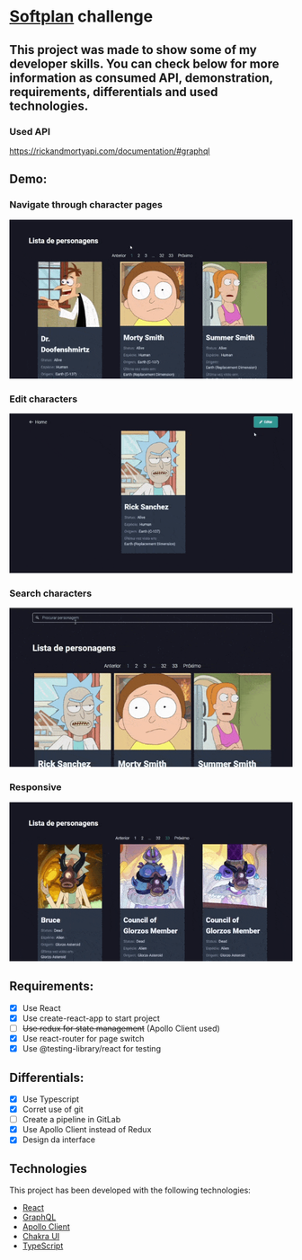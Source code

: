 # [Softplan](https://www.softplan.com.br/) challenge

## This project was made to show some of my developer skills. You can check below for more information as consumed API, demonstration, requirements, differentials and used technologies.

### Used API

https://rickandmortyapi.com/documentation/#graphql

## Demo:

### Navigate through character pages

![showing-navigation](https://github.com/eduardoformighieri/softplan-challenge/blob/main/public/demo/navigation.gif)

### Edit characters

![showing-edition](https://github.com/eduardoformighieri/softplan-challenge/blob/main/public/demo/edit.gif)

### Search characters

![showing-search](https://github.com/eduardoformighieri/softplan-challenge/blob/main/public/demo/search.gif)

### Responsive

![showing-responsive](https://github.com/eduardoformighieri/softplan-challenge/blob/main/public/demo/respon.gif)

## Requirements:

- [x] Use React
- [x] Use create-react-app to start project
- [ ] ~~Use redux for state management~~ (Apollo Client used)
- [x] Use react-router for page switch
- [x] Use @testing-library/react for testing

## Differentials:

- [x] Use Typescript
- [x] Corret use of git
- [ ] Create a pipeline in GitLab
- [x] Use Apollo Client instead of Redux
- [x] Design da interface

## Technologies

This project has been developed with the following technologies:

- [React](https://reactjs.org/)
- [GraphQL](https://graphql.org)
- [Apollo Client](https://www.apollographql.com/docs/react/)
- [Chakra UI](https://chakra-ui.com/)
- [TypeScript](https://www.typescriptlang.org/)
